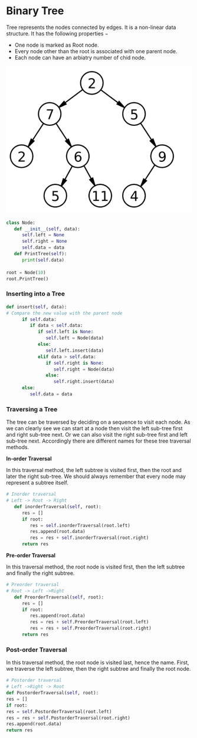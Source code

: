 # Binary Tree

Tree represents the nodes connected by edges. It is a non-linear data structure. It has the following properties −

- One node is marked as Root node.
- Every node other than the root is associated with one parent node.
- Each node can have an arbiatry number of chid node.

![Untitled](./binaryTree.png)

```python
class Node:
   def __init__(self, data):
      self.left = None
      self.right = None
      self.data = data
   def PrintTree(self):
      print(self.data)

root = Node(10)
root.PrintTree()
```

### ****Inserting into a Tree****

```python
def insert(self, data):
# Compare the new value with the parent node
      if self.data:
         if data < self.data:
            if self.left is None:
               self.left = Node(data)
            else:
               self.left.insert(data)
            elif data > self.data:
               if self.right is None:
                  self.right = Node(data)
               else:
                  self.right.insert(data)
      else:
         self.data = data
```

### ****Traversing a Tree****

The tree can be traversed by deciding on a sequence to visit each node. As we can clearly see we can start at a node then visit the left sub-tree first and right sub-tree next. Or we can also visit the right sub-tree first and left sub-tree next. Accordingly there are different names for these tree traversal methods.

****In-order Traversal****

In this traversal method, the left subtree is visited first, then the root and later the right sub-tree. We should always remember that every node may represent a subtree itself.

```python
# Inorder traversal
# Left -> Root -> Right
   def inorderTraversal(self, root):
      res = []
      if root:
         res = self.inorderTraversal(root.left)
         res.append(root.data)
         res = res + self.inorderTraversal(root.right)
      return res
```

****Pre-order Traversal****

In this traversal method, the root node is visited first, then the left subtree and finally the right subtree.

```python
# Preorder traversal
# Root -> Left ->Right
   def PreorderTraversal(self, root):
      res = []
      if root:
         res.append(root.data)
         res = res + self.PreorderTraversal(root.left)
         res = res + self.PreorderTraversal(root.right)
      return res
```

### **Post-order Traversal**

In this traversal method, the root node is visited last, hence the name. First, we traverse the left subtree, then the right subtree and finally the root node.

```python
# Postorder traversal
# Left ->Right -> Root
def PostorderTraversal(self, root):
res = []
if root:
res = self.PostorderTraversal(root.left)
res = res + self.PostorderTraversal(root.right)
res.append(root.data)
return res
```